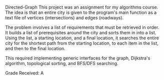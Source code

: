 Directed-Graph
This project was an assignment for my algorithms course. The idea is that an entire city is given to the program's main function as a text file of vertices (intersections) and edges (roadways).

The problem involves a list of requirements that must be retrieved in order. It builds a list of prerequisites around the city and sorts them in into a list. Using the list, a starting location, and a final location, it searches the entire city for the shortest path from the starting location, to each item in the list, and then to the final location.

This required implementing generic interfaces for the graph, Dijkstra's algorithm, topological sorting, and BFS/DFS searching.

Grade Received: A
